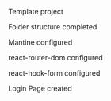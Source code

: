 Template project 


Folder structure completed


Mantine configured


react-router-dom configured


react-hook-form configured


Login Page created
